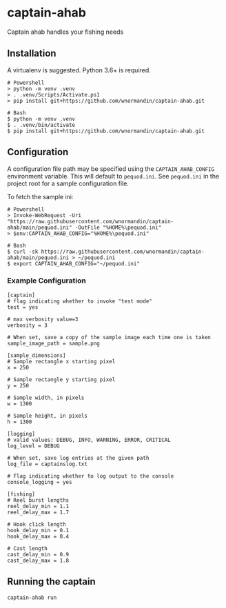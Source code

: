 # captain-ahab
Captain ahab handles your fishing needs

## Installation
A virtualenv is suggested.  Python 3.6+ is required.
```
# Powershell
> python -m venv .venv
> . .venv/Scripts/Activate.ps1
> pip install git+https://github.com/wnormandin/captain-ahab.git

# Bash
$ python -m venv .venv
$ . .venv/bin/activate
$ pip install git+https://github.com/wnormandin/captain-ahab.git
```

## Configuration

A configuration file path may be specified using the `CAPTAIN_AHAB_CONFIG` environment variable.  This will default
to `pequod.ini`.  See `pequod.ini` in the project root for a sample configuration file.

To fetch the sample ini:
```
# Powershell
> Invoke-WebRequest -Uri "https://raw.githubusercontent.com/wnormandin/captain-ahab/main/pequod.ini" -OutFile "%HOME%\pequod.ini"
> $env:CAPTAIN_AHAB_CONFIG="%HOME%\pequod.ini"

# Bash
$ curl -sk https://raw.githubusercontent.com/wnormandin/captain-ahab/main/pequod.ini > ~/pequod.ini
$ export CAPTAIN_AHAB_CONFIG="~/pequod.ini"
```

### Example Configuration
```
[captain]
# flag indicating whether to invoke "test mode"
test = yes

# max verbosity value=3
verbosity = 3

# When set, save a copy of the sample image each time one is taken
sample_image_path = sample.png

[sample_dimensions]
# Sample rectangle x starting pixel
x = 250

# Sample rectangle y starting pixel
y = 250

# Sample width, in pixels
w = 1300

# Sample height, in pixels
h = 1300

[logging]
# valid values: DEBUG, INFO, WARNING, ERROR, CRITICAL
log_level = DEBUG

# When set, save log entries at the given path
log_file = captainslog.txt

# Flag indicating whether to log output to the console
console_logging = yes

[fishing]
# Reel burst lengths
reel_delay_min = 1.1
reel_delay_max = 1.7

# Hook click length
hook_delay_min = 0.1
hook_delay_max = 0.4

# Cast length
cast_delay_min = 0.9
cast_delay_max = 1.8
```

## Running the captain
```
captain-ahab run
```